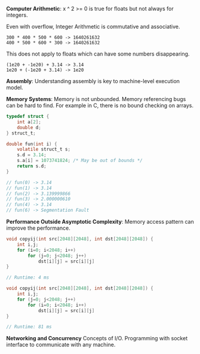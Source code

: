 **Computer Arithmetic**: x ^ 2 >= 0 is true for floats but not always for integers.

Even with overflow, Integer Arithmetic is commutative and associative.
```
300 * 400 * 500 * 600 -> 1640261632
400 * 500 * 600 * 300 -> 1640261632
```

This does not apply to floats which can have some numbers disappearing.
```
(1e20 + -1e20) + 3.14 -> 3.14
1e20 + (-1e20 + 3.14) -> 1e20
```

**Assembly**: Understanding assembly is key to machine-level execution model.

**Memory Systems**: Memory is not unbounded. Memory referencing bugs can be hard to find. For example in C, there is no bound checking on arrays.

```c
typedef struct {
	int a[2];
	double d;
} struct_t;

double fun(int i) {
	volatile struct_t s;
	s.d = 3.14;
	s.a[i] = 1073741824; /* May be out of bounds */
	return s.d;
}

// fun(0) -> 3.14
// fun(1) -> 3.14
// fun(2) -> 3.139999866
// fun(3) -> 2.000000610
// fun(4) -> 3.14
// fun(6) -> Segmentation Fault
```

**Performance Outside Asymptotic Complexity**: Memory access pattern can improve the performance.

```c
void copyij(int src[2048][2048], int dst[2048][2048]) {
	int i,j;
	for (i=0; i<2048; i++)
		for (j=0; j<2048; j++)
			dst[i][j] = src[i][j]
}

// Runtime: 4 ms

void copyij(int src[2048][2048], int dst[2048][2048]) {
	int i,j;
	for (j=0; j<2048; j++)
		for (i=0; i<2048; i++)
			dst[i][j] = src[i][j]
}

// Runtime: 81 ms
```

**Networking and Concurrency**
Concepts of I/O. Programming with socket interface to communicate with any machine.